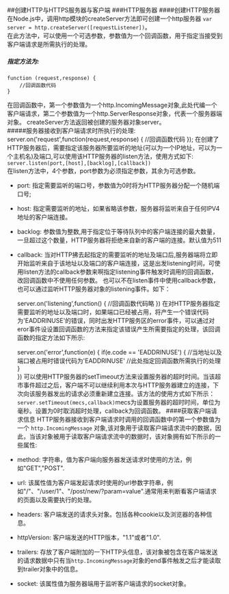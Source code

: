 
##创建HTTP与HTTPS服务器与客户端
###HTTP服务器
####创建HTTP服务器
在Node.js中，调用http模块的createServer方法即可创建一个http服务器 `var server = http.createServer([requestListener])`。<br/>
在此方法中，可以使用一个可选参数，参数值为一个回调函数，用于指定当接受到客户端请求是所需执行的处理。
##### 指定方法为:<br/>

    function (request,response) {
        //回调函数代码
    }
在回调函数中，第一个参数值为一个http.IncomingMessage对象,此处代编一个客户端请求，第二个参数值为一个http.ServerResponse对象，代表一个服务器端对象。
createServer方法返回被创建的服务器对象server。<br/>
#####服务器接收到客户端请求时所执行的处理:
    server.on('request',function(request,response) {
        //回调函数代码
    });
在创建了HTTP服务器后，需要指定该服务器所要监听的地址(可以为一个IP地址，可以为一个主机名)及端口,可以使用该HTTP服务器的listen方法，使用方式如下:<br/>
`server.listen(port,[host],[backlog],[callback])`<br/>
在listen方法中，4个参数，port参数为必须指定参数，其余为可选参数。<br/>
* port: 指定需要监听的端口号，参数值为0时将为HTTP服务器分配一个随机端口号;
* host: 指定需要监听的地址，如果省略该参数，服务器将监听来自于任何IPV4地址的客户端连接。
* backlog: 参数值为整数,用于指定位于等待队列中的客户端连接的最大数量，一旦超过这个数量，HTTP服务器将拒绝来自新的客户端的连接。默认值为511
* callback: 当对HTTP拂去起指定的需要监听的地址及端口后,服务器端将立即开始监听来自于该地址以及端口的客户端连接，这是出发listening时间，可使用listen方法的callback参数来啊指定listening事件触发时调用的回调函数，改回调函数中不使用任何参数。
也可以不在listen事件中使用callback参数，也可以通过监听HTTP服务器对象的listening事件。如下：<br/>

    server.on('listening',function() {
        //回调函数代码略
    })
在对HTTP服务器指定需要监听的地址以及端口时，如果端口已经被占用，将产生一个错误代码为'EADDRINUSE'的错误，同时出发HTTP服务区的error事件，可以通过对eror事件设设置回调函数的方法来指定该错误产生所需要指定的处理，该回调函数的指定方法如下所示:

    server.on('error',function(e) {
        if(e.code == 'EADDRINUSE') { //当地址以及端口被占用时错误代码为'EADDRINUSE'
            //此处指定回调函数所需执行的处理
        }   
    })
可以使用HTTP服务器的setTimeout方法来设置服务器的超时时间。当该超市事件超过之后，客户端不可以继续利用本次与HTTP服务器建立的连接，下次向该服务器发出的请求必须重新建立连接。该方法的使用方式如下所示：<br/>
`server.setTimeout(mecs,callback)`mecs为设置服务器的超时时间，单位为毫秒。设置为0时取消超时处理，callback为回调函数。
####获取客户端请求信息
HTTP服务器接收到客户端请求时调用的回调函数中的第一个参数值为一个 `http.IncomingMessage` 对象,该对象用于读取客户端请求流中的数据，因此，当该对象被用于读取客户端请求流中的数据时，该对象拥有如下所示的一些属性:
* method: 字符串，值为客户端向服务器发送请求时使用的方法，例如"GET","POST".
* url: 该属性值为客户端发起请求时使用的url参数字符串，例如"/"、"/user/1"、"/post/new/?param=value".通常用来判断看客户端请求的页面以及需要执行的处理。
* headers: 客户端发送的请求头对象。包括各种cookie以及浏览器的各种信息。
* httpVersion: 客户端发送的HTTP版本，"1.1"或者"1.0".
* trailers: 存放了客户端附加的一下HTTP头信息，该对象被包含在客户端发送的请求数据中只有当`http.IncomingMessage`对象的end事件触发之后才能读取到trailer对象中的信息。
* socket: 该属性值为服务器端用于监听客户端请求的socket对象。